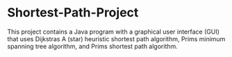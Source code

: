 # Shortest-Path-Project
This project contains a Java program with a graphical user interface (GUI) that uses Dijkstras A (star) heuristic shortest path algorithm, Prims minimum spanning tree algorithm, and Prims shortest path algorithm.
